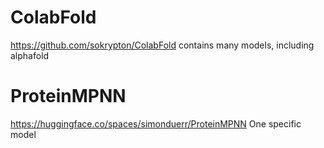 # ColabFold
https://github.com/sokrypton/ColabFold
contains many models, including alphafold

# ProteinMPNN
https://huggingface.co/spaces/simonduerr/ProteinMPNN
One specific model
